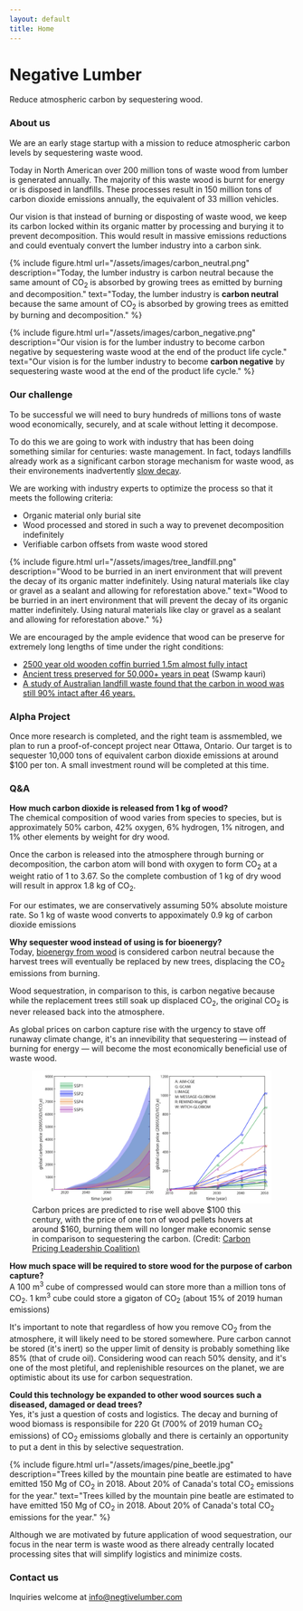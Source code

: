 ```yaml
---
layout: default
title: Home
---
```


<h1 class="mt-5">
	Negative Lumber
</h1>

<p class="lead">
 	Reduce atmospheric carbon by sequestering wood.
</p>


### About us

We are an early stage startup with a mission to reduce atmospheric carbon levels by sequestering waste wood.

Today in North American over 200 million tons of waste wood from lumber is generated annually. The majority of this waste wood is burnt for energy or is disposed in landfills. These processes result in 150 million tons of carbon dioxide emissions annually, the equivalent of 33 million vehicles.

Our vision is that instead of burning or disposting of waste wood, we keep its carbon locked within its organic matter by processing and burying it to prevent decomposition. This would result in massive emissions reductions and could eventualy convert the lumber industry into a carbon sink.

{% include figure.html url="/assets/images/carbon_neutral.png" description="Today, the lumber industry is carbon neutral because the same amount of CO<sub>2</sub> is absorbed by growing trees as emitted by burning and decomposition." text="Today, the lumber industry is <b>carbon neutral</b> because the same amount of CO<sub>2</sub> is absorbed by growing trees as emitted by burning and decomposition." %}

{% include figure.html url="/assets/images/carbon_negative.png" description="Our vision is for the lumber industry to become carbon negative by sequestering waste wood at the end of the product life cycle." text="Our vision is for the lumber industry to become <b>carbon negative</b> by sequestering waste wood at the end of the product life cycle." %}

### Our challenge

To be successful we will need to bury hundreds of millions tons of waste wood economically, securely, and at scale without letting it decompose.

To do this we are going to work with industry that has been doing something similar for centuries: waste management. In fact, todays landfills already work as a significant carbon storage mechanism for waste wood, as their environements inadvertently [slow decay](https://www.sciencedirect.com/science/article/abs/pii/S0956053X07004047).

We are working with industry experts to optimize the process so that it meets the following criteria:
  - Organic material only burial site
  - Wood processed and stored in such a way to prevenet decomposition indefinitely
  - Verifiable carbon offsets from waste wood stored

{% include figure.html url="/assets/images/tree_landfill.png" description="Wood to be burried in an inert environment that will prevent the decay of its organic matter indefinitely. Using natural materials like clay or gravel as a sealant and allowing for reforestation above." text="Wood to be burried in an inert environment that will prevent the decay of its organic matter indefinitely. Using natural materials like clay or gravel as a sealant and allowing for reforestation above." %}

We are encouraged by the ample evidence that wood can be preserve for extremely long lengths of time under the right conditions:
  - [2500 year old wooden coffin burried 1.5m almost fully intact](http://www.china.org.cn/english/MATERIAL/192520.htm)
  - [Ancient tress preserved for 50,000+ years in peat](https://en.wikipedia.org/wiki/Swamp_kauri) (Swamp kauri)
  - [A study of Australian landfill waste found that the carbon in wood was still 90% intact after 46 years.](https://www.sciencedirect.com/science/article/abs/pii/S0956053X07004047)

### Alpha Project

Once more research is completed, and the right team is assmembled, we plan to run a proof-of-concept project near Ottawa, Ontario. Our target is to sequester 10,000 tons of equivalent carbon dioxide emissions at around $100 per ton. A small investment round will be completed at this time.

### Q&A

**How much carbon dioxide is released from 1 kg of wood?**  
The chemical composition of wood varies from species to species, but is approximately 50% carbon, 42% oxygen, 6% hydrogen, 1% nitrogen, and 1% other elements by weight for dry wood. 

Once the carbon is released into the atmosphere through burning or decomposition, the carbon atom will bond with oxygen to form CO<sub>2</sub> at a weight ratio of 1 to 3.67. So the complete combustion of 1 kg of dry wood will result in approx 1.8 kg of CO<sub>2</sub>.

For our estimates, we are conservatively assuming 50% absolute moisture rate. So 1 kg of waste wood converts to appoximately 0.9 kg of carbon dioxide emissions

**Why sequester wood instead of using is for bioenergy?**  
Today, [bioenergy from wood](https://www.pbl.nl/en/publications/climate-effects-of-wood-used-for-bioenergy) is considered carbon neutral because the harvest trees will eventually be replaced by new trees, displacing the CO<sub>2</sub> emissions from burning. 

Wood sequestration, in comparison to this, is carbon negative because while the replacement trees still soak up displaced CO<sub>2</sub>, the original CO<sub>2</sub> is never released back into the atmosphere. 

As global prices on carbon capture rise with the urgency to stave off runaway climate change, it's an innevibility that sequestering — instead of burning for energy — will become the most economically beneficial use of waste wood.

<figure class="figure">
<img src="/assets/images/carbon_prices.png" class="figure-img img-fluid rounded" alt="Carbon prices are predicted to rise [well above $100 this century, with the price of one ton of wood pellets hovers at around $160, burning them will no longer make economic sense in comparison to sequestering the carbon.">
<figcaption class="figure-caption">Carbon prices are predicted to rise well above $100 this century, with the price of one ton of wood pellets hovers at around $160, burning them will no longer make economic sense in comparison to sequestering the carbon. (Credit: <a href="https://www.carbonpricingleadership.org/open-for-comments/2017/5/29/carbon-price-variations-in-2c-scenarios-explored">Carbon Pricing Leadership Coalition)</a></figcaption>
</figure>

**How much space will be required to store wood for the purpose of carbon capture?**  
A 100 m<sup>3</sup> cube of compressed would can store more than a million tons of CO<sub>2</sub>. 1 km<sup>3</sup> cube could store a gigaton of CO<sub>2</sub> (about 15% of 2019 human emissions)

It's important to note that regardless of how you remove CO<sub>2</sub> from the atmosphere, it will likely need to be stored somewhere. Pure carbon cannot be stored (it's inert) so the upper limit of density is probably something like 85% (that of crude oil). Considering wood can reach 50% density, and it's one of the most pletiful, and replenishible resources on the planet, we are optimistic about its use for carbon sequestration.

**Could this technology be expanded to other wood sources such a diseased, damaged or dead trees?**  
Yes, it's just a question of costs and logistics. The decay and burning of wood biomass is responsibile for 220 Gt (700% of 2019 human CO<sub>2</sub> emissions) of CO<sub>2</sub> emissioms globally and there is certainly an opportunity to put a dent in this by selective sequestration.

{% include figure.html url="/assets/images/pine_beetle.jpg" description="Trees killed by the mountain pine beatle are estimated to have emitted 150 Mg of CO<sub>2</sub> in 2018. About 20% of Canada's total CO<sub>2</sub> emissions for the year." text="Trees killed by the mountain pine beatle are estimated to have emitted 150 Mg of CO<sub>2</sub> in 2018. About 20% of Canada's total CO<sub>2</sub> emissions for the year." %}

Although we are motivated by future application of wood sequestration, our focus in the near term is waste wood as there already centrally located processing sites that will simplify logistics and minimize costs.

### Contact us

Inquiries welcome at <info@negtivelumber.com>
